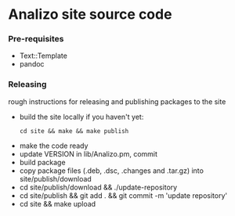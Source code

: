 # Analizo site source code

### Pre-requisites

* Text::Template
* pandoc

### Releasing

rough instructions for releasing and publishing packages to the site

* build the site locally if you haven't yet:
  ```
  cd site && make && make publish
  ```
* make the code ready
* update VERSION in lib/Analizo.pm, commit
* build package
* copy package files (.deb, .dsc, .changes and .tar.gz) into site/publish/download
* cd site/publish/download && ./update-repository
* cd site/publish && git add . && git commit -m 'update repository'
* cd site && make upload
